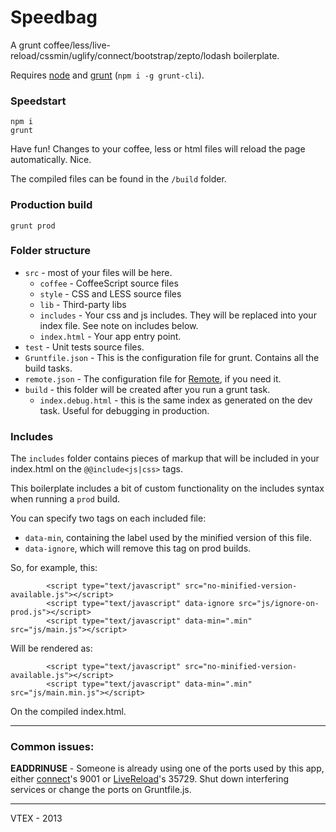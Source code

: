 # Speedbag

A grunt coffee/less/live-reload/cssmin/uglify/connect/bootstrap/zepto/lodash boilerplate.

Requires [node](http://nodejs.org/) and [grunt](http://gruntjs.com/) (`npm i -g grunt-cli`).

### Speedstart

    npm i
    grunt

Have fun! Changes to your coffee, less or html files will reload the page automatically. Nice.

The compiled files can be found in the `/build` folder.

### Production build

    grunt prod

### Folder structure

- `src` - most of your files will be here.
	- `coffee` - CoffeeScript source files
	- `style` - CSS and LESS source files
	- `lib` - Third-party libs
	- `includes` - Your css and js includes. They will be replaced into your index file. See note on includes below.
	- `index.html` - Your app entry point.
- `test` - Unit tests source files.
- `Gruntfile.json` - This is the configuration file for grunt. Contains all the build tasks.
- `remote.json` - The configuration file for [Remote](https://github.com/gadr90/remote), if you need it.
- `build` - this folder will be created after you run a grunt task.
	-	`index.debug.html` - this is the same index as generated on the dev task. Useful for debugging in production.

### Includes

The `includes` folder contains pieces of markup that will be included in your index.html on the `@@include<js|css>` tags.

This boilerplate includes a bit of custom functionality on the includes syntax when running a `prod` build.

You can specify two tags on each included file:

 - `data-min`, containing the label used by the minified version of this file.
 - `data-ignore`, which will remove this tag on prod builds.

So, for example, this:

			<script type="text/javascript" src="no-minified-version-available.js"></script>
			<script type="text/javascript" data-ignore src="js/ignore-on-prod.js"></script>
			<script type="text/javascript" data-min=".min" src="js/main.js"></script>

Will be rendered as:

			<script type="text/javascript" src="no-minified-version-available.js"></script>
			<script type="text/javascript" data-min=".min" src="js/main.min.js"></script>

On the compiled index.html.

------

### Common issues:

**EADDRINUSE** - Someone is already using one of the ports used by this app, either [connect](https://github.com/gruntjs/grunt-contrib-connect)'s 9001 or [LiveReload](https://github.com/gruntjs/grunt-contrib-livereload)'s 35729.
Shut down interfering services or change the ports on Gruntfile.js.

------

VTEX - 2013
